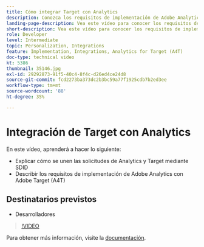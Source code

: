 ```yaml
---
title: Cómo integrar Target con Analytics
description: Conozca los requisitos de implementación de Adobe Analytics con Adobe Target (A4T).
landing-page-description: Vea este vídeo para conocer los requisitos de implementación de Adobe Analytics con Adobe Target (A4T).
short-description: Vea este vídeo para conocer los requisitos de implementación de Adobe Analytics con Adobe Target (A4T).
role: Developer
level: Intermediate
topic: Personalization, Integrations
feature: Implementation, Integrations, Analytics for Target (A4T)
doc-type: technical video
kt: 5386
thumbnail: 35146.jpg
exl-id: 29292873-91f5-40c4-8f4c-d26ed4ce24d8
source-git-commit: fcd2273ba373dc2b3bc59a77f1925cdb7b2ed3ee
workflow-type: tm+mt
source-wordcount: '88'
ht-degree: 35%

---
```


# Integración de Target con Analytics

En este vídeo, aprenderá a hacer lo siguiente:

* Explicar cómo se unen las solicitudes de Analytics y Target mediante SDID
* Describir los requisitos de implementación de Adobe Analytics con Adobe Target (A4T)

## Destinatarios previstos

* Desarrolladores

>[!VIDEO](https://video.tv.adobe.com/v/35146/?quality=12)

Para obtener más información, visite la [documentación](https://experienceleague.adobe.com/docs/target/using/integrate/a4t/a4timplementation.html?lang=en).
